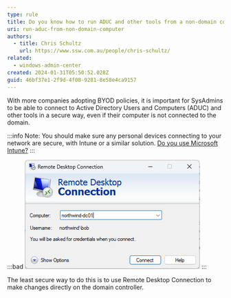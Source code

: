 ```yaml
---
type: rule
title: Do you know how to run ADUC and other tools from a non-domain computer?
uri: run-aduc-from-non-domain-computer
authors:
  - title: Chris Schultz
    url: https://www.ssw.com.au/people/chris-schultz/
related:
  - windows-admin-center
created: 2024-01-31T05:50:52.028Z
guid: 46bf37e1-2f9d-4f08-9281-8e58e4ca9157
---
```

With more companies adopting BYOD policies, it is important for SysAdmins to be able to connect to Active Directory Users and Computers (ADUC) and other tools in a secure way, even if their computer is not connected to the domain.

<!--endintro-->

:::info
Note: You should make sure any personal devices connecting to your network are secure, with Intune or a similar solution. [Do you use Microsoft Intune?](implementing-intune/)
:::

:::bad
![Figure: Bad example - RDP directly to the domain controller](rdp-dc.png)
:::

The least secure way to do this is to use Remote Desktop Connection to make changes directly on the domain controller.